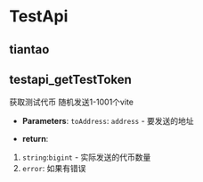 # TestApi
## tiantao

## testapi_getTestToken
获取测试代币 随机发送1-1001个vite 

- **Parameters**: 
`toAddress`: `address` - 要发送的地址

- **return**:
1. `string`:`bigint` - 实际发送的代币数量
2. `error`: 如果有错误